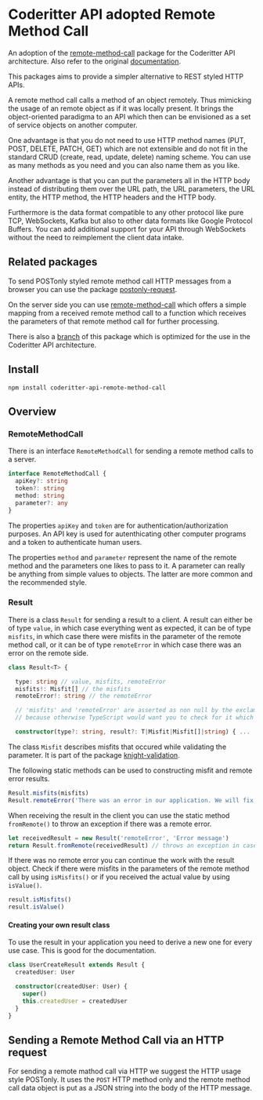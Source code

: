 # Coderitter API adopted Remote Method Call

An adoption of the [remote-method-call](https://github.com/c0deritter/remote-method-call) package for the Coderitter API architecture. Also refer to the original [documentation](https://github.com/c0deritter/remote-method-call#readme).

This packages aims to provide a simpler alternative to REST styled HTTP APIs.

A remote method call calls a method of an object remotely. Thus mimicking the usage of an remote object as if it was locally present. It brings the object-oriented paradigma to an API which then can be envisioned as a set of service objects on another computer.

One advantage is that you do not need to use HTTP method names (PUT, POST, DELETE, PATCH, GET) which are not extensible and do not fit in the standard CRUD (create, read, update, delete) naming scheme. You can use as many methods as you need and you can also name them as you like.

Another advantage is that you can put the parameters all in the HTTP body instead of distributing them over the URL path, the URL parameters, the URL entity, the HTTP method, the HTTP headers and the HTTP body.

Furthermore is the data format compatible to any other protocol like pure TCP, WebSockets, Kafka but also to other data formats like Google Protocol Buffers. You can add additional support for your API through WebSockets without the need to reimplement the client data intake.

## Related packages

To send POSTonly styled remote method call HTTP messages from a browser you can use the package [postonly-request](https://github.com/c0deritter/postonly-request).

On the server side you can use [remote-method-call](https://github.com/c0deritter/remote-method-api) which offers a simple mapping from a received remote method call to a function which receives the parameters of that remote method call for further processing.

There is also a [branch](https://github.com/c0deritter/remote-method-call/tree/coderitter-api) of this package which is optimized for the use in the Coderitter API architecture.

## Install

`npm install coderitter-api-remote-method-call`

## Overview

### RemoteMethodCall

There is an interface `RemoteMethodCall` for sending a remote method calls to a server.

```typescript
interface RemoteMethodCall {
  apiKey?: string
  token?: string
  method: string
  parameter?: any
}
```

The properties `apiKey` and `token` are for authentication/authorization purposes. An API key is used for autenthicating other computer programs and a token to authenticate human users.

The properties `method` and `parameter` represent the name of the remote method and the parameters one likes to pass to it. A parameter can really be anything from simple values to objects. The latter are more common and the recommended style.

### Result

There is a class `Result` for sending a result to a client. A result can either be of type `value`, in which case everything went as expected, it can be of type `misfits`, in which case there were misfits in the parameter of the remote method call, or it can be of type `remoteError` in which case there was an error on the remote side.

```typescript
class Result<T> {

  type: string // value, misfits, remoteError
  misfits!: Misfit[] // the misfits
  remoteError!: string // the remoteError

  // 'misfits' and 'remoteError' are asserted as non null by the exclamation mark '!'
  // because otherwise TypeScript would want you to check for it which can be annoying

  constructor(type?: string, result?: T|Misfit|Misfit[]|string) { ...
```

The class `Misfit` describes misfits that occured while validating the parameter. It is part of the package [knight-validation](https://github.com/c0deritter/knight-validation).

The following static methods can be used to constructing misfit and remote error results.

```typescript
Result.misfits(misfits)
Result.remoteError('There was an error in our application. We will fix this soon.')
```

When receiving the result in the client you can use the static method `fromRemote()` to throw an exception if there was a remote error.

```typescript
let receivedResult = new Result('remoteError', 'Error message')
return Result.fromRemote(receivedResult) // throws an exception in case of a remote error
```

If there was no remote error you can continue the work with the result object. Check if there were misfits in the parameters of the remote method call by using `isMisfits()` or if you received the actual value by using `isValue()`.

```typescript
result.isMisfits()
result.isValue()
```

#### Creating your own result class

To use the result in your application you need to derive a new one for every use case. This is good for the documentation.

```typescript
class UserCreateResult extends Result {
  createdUser: User

  constructor(createdUser: User) {
    super()
    this.createdUser = createdUser
  }
}
```

## Sending a Remote Method Call via an HTTP request

For sending a remote mathod call via HTTP we suggest the HTTP usage style POSTonly. It uses the `POST` HTTP method only and the remote method call data object is put as a JSON string into the body of the HTTP message.
